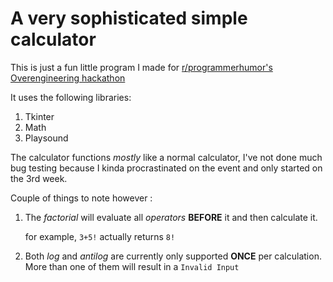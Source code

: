 # A very sophisticated simple calculator

This is just a fun little program I made for [r/programmerhumor's Overengineering hackathon](https://www.programmerhumor.org/Hackathon)

It uses the following libraries:
  1. Tkinter
  2. Math
  3. Playsound

The calculator functions *mostly* like a normal calculator, I've not done much bug testing because I kinda procrastinated on the event and only started on the 3rd week.

Couple of things to note however :
  1. The *factorial* will evaluate all *operators* **BEFORE** it and then calculate it.

        for example, ```3+5!``` actually returns ```8!```
  2. Both *log* and *antilog* are currently only supported **ONCE** per calculation. More than one of them will result in a ```Invalid Input```

